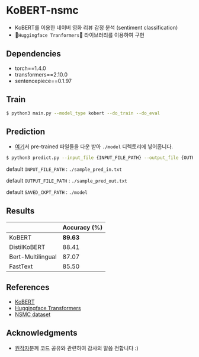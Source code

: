 # KoBERT-nsmc

- KoBERT를 이용한 네이버 영화 리뷰 감정 분석 (sentiment classification)
- 🤗`Huggingface Tranformers`🤗 라이브러리를 이용하여 구현

## Dependencies

- torch==1.4.0
- transformers==2.10.0
- sentencepiece==0.1.97

## Train

```bash
$ python3 main.py --model_type kobert --do_train --do_eval
```

## Prediction

 - [여기](https://drive.google.com/drive/folders/1-83lNwn58RE9bVOKKJ_h0uMzvrx587AU?usp=sharing)서 pre-trained 파일들을 다운 받아 ```./model``` 디렉토리에 넣어줍니다.


```bash
$ python3 predict.py --input_file {INPUT_FILE_PATH} --output_file {OUTPUT_FILE_PATH} --model_dir {SAVED_CKPT_PATH}
```
default ```INPUT_FILE_PATH``` : ```./sample_pred_in.txt```

default ```OUTPUT_FILE_PATH``` : ```./sample_pred_out.txt```

default ```SAVED_CKPT_PATH``` : ```./model```

## Results

|                   | Accuracy (%) |
| ----------------- | ------------ |
| KoBERT            | **89.63**    |
| DistilKoBERT      | 88.41        |
| Bert-Multilingual | 87.07        |
| FastText          | 85.50        |

## References

- [KoBERT](https://github.com/SKTBrain/KoBERT)
- [Huggingface Transformers](https://github.com/huggingface/transformers)
- [NSMC dataset](https://github.com/e9t/nsmc)

## Acknowledgments
* [원작자](https://github.com/monologg)분께 코드 공유와 관련하여 감사의 말씀 전합니다 :)
